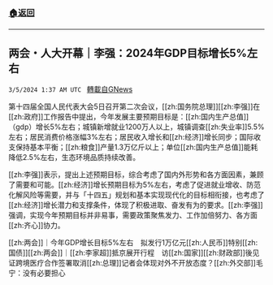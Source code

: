 ###  [:house:返回](README.md)
---


## 两会・人大开幕｜李强：2024年GDP目标增长5%左右
`3/5/2024 1:37 AM UTC ` [轉載自GNews](https://gnews.org/articles/2365326)

第十四届全国人民代表大会5日召开第二次会议，[[zh:国务院总理]][[zh:李强]]在[[zh:政府]]工作报告中提出，今年发展主要预期目标是：[[zh:国内生产总值]]（gdp）增长5%左右；城镇新增就业1200万人以上，城镇调查[[zh:失业率]]5.5%左右；居民消费价格涨幅3%左右；居民收入增长和[[zh:经济]]增长同步；国际收支保持基本平衡；[[zh:粮食]]产量1.3万亿斤以上；单位[[zh:国内生产总值]]能耗降低2.5%左右，生态环境品质持续改善。

[[zh:李强]]表示，提出上述预期目标，综合考虑了国内外形势和各方面因素，兼顾了需要和可能。[[zh:经济]]增长预期目标为5%左右，考虑了促进就业增收、防范化解风险等需要，并与「十四五」规划和基本实现现代化的目标相衔接，也考虑了[[zh:经济]]增长潜力和支撑条件，体现了积极进取、奋发有为的要求。[[zh:李强]]强调，实现今年预期目标并非易事，需要政策聚焦发力、工作加倍努力、各方面[[zh:齐心]]协力。

[[zh:两会]]｜今年GDP增长目标5%左右　拟发行1万亿元[[zh:人民币]]特别[[zh:国债]][[zh:两会]]｜[[zh:李家超]]抵京展开行程　访[[zh:国家]][[zh:财政部]]後见证跨境医疗合作签署取消[[zh:总理]]记者会体现对外不开放态度？[[zh:外交部]]毛宁：没有必要担心
